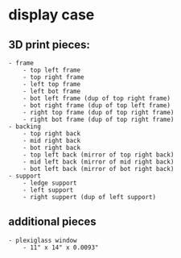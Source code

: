# display case


## 3D print pieces:
	- frame
		- top left frame
		- top right frame
		- left top frame
		- left bot frame
		- bot left frame (dup of top right frame)
		- bot right frame (dup of top left frame)
		- right top frame (dup of top right frame)
		- right bot frame (dup of top right frame)
	- backing
		- top right back
		- mid right back
		- bot right back
		- top left back (mirror of top right back)
		- mid left back (mirror of mid right back)
		- bot left back (mirror of bot right back)
	- support
		- ledge support
		- left support
		- right suppert (dup of left support)
	
## additional pieces
	- plexiglass window
		- 11" x 14" x 0.0093"


## 
